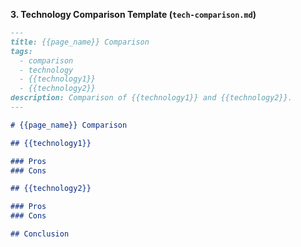 
**3. Technology Comparison Template (`tech-comparison.md`)**

```markdown
---
title: {{page_name}} Comparison
tags:
  - comparison
  - technology
  - {{technology1}}
  - {{technology2}}
description: Comparison of {{technology1}} and {{technology2}}.
---

# {{page_name}} Comparison

## {{technology1}}

### Pros
### Cons

## {{technology2}}

### Pros
### Cons

## Conclusion

